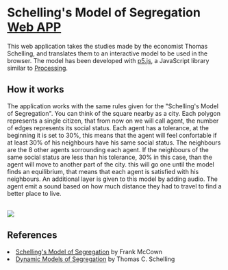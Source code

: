 <h1>Schelling's Model of Segregation <a href="https://Yyyyaaaannnnoooo.github.io/Schelling-s-Model-Of-Segregation/">Web APP</a></h1>
This web application takes the studies made by the economist Thomas Schelling, and translates them to an interactive model to be used in the browser. The model has been developed with <a href="https://p5js.org">p5.js</a>, a JavaScript library similar to <a href="https://processing.org">Processing</a>.
<h2>How it works</h2>
The application works with the same rules given for the "Schelling's Model of Segregation". You can think of the square nearby as a city. Each polygon represents a single citizen, that from now on we will call agent, the number of edges represents its social status. Each agent has a tolerance, at the beginning it is set to 30%, this means that the agent will feel confortable if at least 30% of his neighbours have his same social status. The neighbours are the 8 other agents sorrounding each agent. If the neighbours of the same social status are less than his tolerance, 30% in this case, than the agent will move to another part of the city. this will go one until the model finds an equilibrium, that means that each agent is satisfied with his neighbours.
An additional layer is given to this model by adding audio. The agent emit a sound based on how much distance they had to travel to find a better place to live.
<br><br>
<p>
  <img src="https://user-images.githubusercontent.com/17408277/31388131-4de53844-adcd-11e7-8d40-bd9f60be120a.png"/>
<p>
<h2>References</h2>
<li><a href="http://nifty.stanford.edu/2014/mccown-schelling-model-segregation/">Schelling's Model of Segregation</a> by Frank McCown</li>
<li><a href="https://www.stat.berkeley.edu/~aldous/157/Papers/Schelling_Seg_Models.pdf">Dynamic Models of Segregation</a> by Thomas C. Schelling</li>

